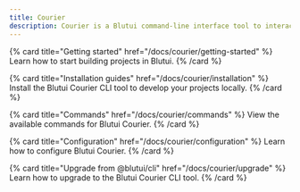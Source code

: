 ```yaml
---
title: Courier
description: Courier is a Blutui command-line interface tool to interact with your Blutui project(s).
---
```


{% card title="Getting started" href="/docs/courier/getting-started" %}
  Learn how to start building projects in Blutui.
{% /card %}

{% card title="Installation guides" href="/docs/courier/installation" %}
  Install the Blutui Courier CLI tool to develop your projects locally.
{% /card %}

{% card title="Commands" href="/docs/courier/commands" %}
  View the available commands for Blutui Courier.
{% /card %}

{% card title="Configuration" href="/docs/courier/configuration" %}
  Learn how to configure Blutui Courier.
{% /card %}

{% card title="Upgrade from @blutui/cli" href="/docs/courier/upgrade" %}
  Learn how to upgrade to the Blutui Courier CLI tool.
{% /card %}
